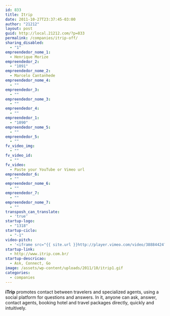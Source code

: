 ```yaml
---
id: 833
title: Itrip
date: 2011-10-27T23:37:45-03:00
author: "21212"
layout: post
guid: http://local.21212.com/?p=833
permalink: /companies/itrip-off/
sharing_disabled:
  - "1"
empreendedor_nome_1:
  - Henrique Morize
empreendedor_2:
  - "1091"
empreendedor_nome_2:
  - Marcelo Cantanhede
empreendedor_nome_4:
  - ""
empreendedor_3:
  - ""
empreendedor_nome_3:
  - ""
empreendedor_4:
  - ""
empreendedor_1:
  - "1090"
empreendedor_nome_5:
  - ""
empreendedor_5:
  - ""
fv_video_img:
  - ""
fv_video_id:
  - ""
fv_video:
  - Paste your YouTube or Vimeo url
empreendedor_6:
  - ""
empreendedor_nome_6:
  - ""
empreendedor_7:
  - ""
empreendedor_nome_7:
  - ""
transposh_can_translate:
  - 'true'
startup-logo:
  - "1318"
startup-ciclo:
  - "-1"
video-pitch:
  - '<iframe src="{{ site.url }}http://player.vimeo.com/video/38884424?title=0&byline=0&portrait=0" width="640" height="360" frameborder="0" webkitAllowFullScreen mozallowfullscreen allowFullScreen></iframe>'
startup-link:
  - http://www.itrip.com.br/
startup-descricao:
  - Ask, Connect, Go
image: /assets/wp-content/uploads/2011/10/itrip1.gif
categories:
  - companies
---
```

**iTrip** promotes contact between travelers and specialized agents, using a social platform for questions and answers. In it, anyone can ask, answer, contact agents, booking hotel and travel packages directly, quickly and intuitively.